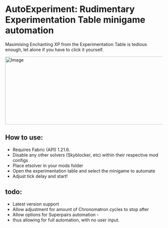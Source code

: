 # AutoExperiment: Rudimentary Experimentation Table minigame automation

Maximising Enchanting XP from the Experimentation Table is tedious enough, let alone if you have to click it yourself.

<img width="575" height="217" alt="Image" src="https://github.com/user-attachments/assets/5bf308ab-7335-422e-a5cf-960bd107eb2d" />

## How to use:

- Requires Fabric (API) 1.21.6.
- Disable any other solvers (Skyblocker, etc) within their respective mod configs
- Place etsolver in your mods folder
- Open the experimentation table and select the minigame to automate
- Adjust tick delay and start!


## todo:

- Latest version support
- Allow adjustment for amount of Chronomatron cycles to stop after
- Allow options for Superpairs automation -
- thus allowing for full automation, with no user input.


